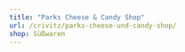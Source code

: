 ```yaml
---
title: "Parks Cheese & Candy Shop"
url: /crivitz/parks-cheese-und-candy-shop/
shop: Süßwaren
---
```

